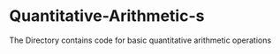 # Quantitative-Arithmetic-s
The Directory contains code for basic quantitative arithmetic operations
